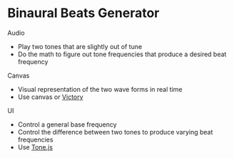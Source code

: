 # Binaural Beats Generator

Audio

- Play two tones that are slightly out of tune
- Do the math to figure out tone frequencies that produce a desired beat frequency

Canvas

- Visual representation of the two wave forms in real time
- Use canvas or [Victory](https://commerce.nearform.com/open-source/victory/docs)

UI

- Control a general base frequency
- Control the difference between two tones to produce varying beat frequencies
- Use [Tone.js](https://tonejs.github.io/)
